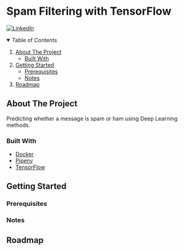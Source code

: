 # Spam Filtering with TensorFlow

[![LinkedIn][linkedin-shield]][linkedin-url]

<!-- TABLE OF CONTENTS -->
<details open="open">
  <summary>Table of Contents</summary>
  <ol>
    <li>
      <a href="#about-the-project">About The Project</a>
      <ul>
        <li><a href="#built-with">Built With</a></li>
      </ul>
    </li>
    <li>
      <a href="#getting-started">Getting Started</a>
      <ul>
        <li><a href="#prerequisites">Prerequisites</a></li>
        <li><a href="#notes">Notes</a></li>
      </ul>
    </li>
    <li><a href="#roadmap">Roadmap</a></li>
  </ol>
</details>

<!-- ABOUT THE PROJECT -->
## About The Project

Predicting whether a message is spam or ham using Deep Learning methods.

### Built With

* [Docker](https://www.docker.com/)
* [Pipenv](https://pipenv-fork.readthedocs.io/en/latest/)
* [TensorFlow](https://www.tensorflow.org/)



## Getting Started




### Prerequisites



### Notes



## Roadmap


[linkedin-shield]: https://img.shields.io/badge/-LinkedIn-white.svg?
[linkedin-url]: https://linkedin.com/in/stelios-giannikis
